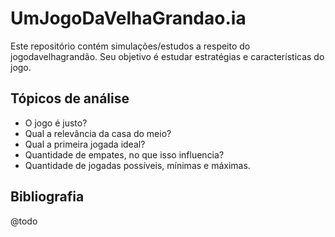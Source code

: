 # UmJogoDaVelhaGrandao.ia

Este repositório contém simulações/estudos a respeito do jogodavelhagrandão.
Seu objetivo é estudar estratégias e características do jogo.

## Tópicos de análise
- O jogo é justo?
- Qual a relevância da casa do meio?
- Qual a primeira jogada ideal?
- Quantidade de empates, no que isso influencia?
- Quantidade de jogadas possíveis, mínimas e máximas.

## Bibliografia

@todo
